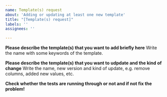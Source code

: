 ```yaml
---
name: Template(s) request
about: 'Adding or updating at least one new template'
title: "[Template(s) request]"
labels: ''
assignees: ''

---
```


**Please describe the template(s) that you want to add briefly here**
Write the name with some keywords of the template.

**Please describe the template(s) that you want to udpdate and the kind of change**
Write the name, new version and kind of update, e.g. remove columns, added new values, etc.

**Check whether the tests are running through or not and if not fix the problem!**
